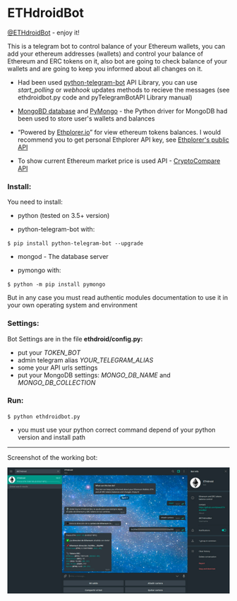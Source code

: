 # ETHdroidBot

[@ETHdroidBot](https://t.me/ETHdroidBot "@ETHdroidBot") - enjoy it!

This is a telegram bot to control balance of your Ethereum wallets, you can add your ethereum addresses (wallets)
 and control your balance of Ethereum and ERC tokens on it, also bot are going to check balance of your
 wallets and are going to keep you informed about all changes on it.
 
 
* Had been used [python-telegram-bot](https://github.com/python-telegram-bot/python-telegram-bot "python-telegram-bot API Library GitHub Repository") API Library, 
you can use *start_polling* or *webhook* updates methods to recieve the messages (see ethdroidbot.py code and pyTelegramBotAPI Library manual)

* [MongoBD database](https://github.com/mongodb/mongo) and [PyMongo](https://github.com/mongodb/mongo-python-driver "PyMongo") - the Python driver for MongoDB had been used
to store user's wallets and balances

* “Powered by [Ethplorer.io](https://ethplorer.io/ "Ethplorer.io")” for view ethereum tokens balances. I would recommend you to get personal Ethplorer API key, see [Ethplorer's public API](https://github.com/EverexIO/Ethplorer/wiki/ethplorer-api "Ethplorer's public API")

* To show current Ethereum market price is used API - [CryptoCompare API](https://www.cryptocompare.com/api/ "CryptoCompare API")

### Install:

You need to install:

+ python (tested on 3.5+ version)
 
+ python-telegram-bot with:

`$ pip install python-telegram-bot --upgrade`

+ mongod - The database server

+ pymongo with:

`$ python -m pip install pymongo`

But in any case you must read authentic modules documentation to use it in your own operating system
 and environment
 
### Settings:

Bot Settings are in the file **ethdroid/config.py:**

* put your *TOKEN_BOT*
* admin telegram alias *YOUR_TELEGRAM_ALIAS*
* some your API urls settings
* put your MongoDB settings: *MONGO_DB_NAME* and *MONGO_DB_COLLECTION*

### Run:

`$ python ethdroidbot.py`

- you must use your python correct command depend of your python version and install path

---

Screenshot of the working bot:

![ETHdroidbot](ethdroidbot.jpg "ETHdroidbot")